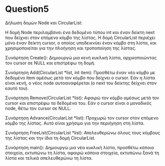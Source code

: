 # Question5

Δήλωση δομών Node και CircularList:

Η δομή Node περιλαμβάνει ένα δεδομένο τύπου int και έναν δείκτη next που δείχνει στον επόμενο κόμβο της λίστας.
Η δομή CircularList περιέχει μόνο έναν δείκτη cursor, ο οποίος υποδεικνύει έναν κόμβο στη λίστα, και χρησιμοποιείται για την πλοήγηση και τροποποίηση της λίστας.


Συνάρτηση Create(): Δημιουργώ μια κενή κυκλική λίστα, αρχικοποιώντας τον cursor σε NULL και επιστρέφω τη δομή.


Συνάρτηση Add(CircularList *list, int item): Προσθέτω έναν νέο κόμβο με δεδομένο item αμέσως μετά τον κόμβο που δείχνει ο cursor. Εάν η λίστα είναι κενή, ο νέος node αυτοαναφέρεται (ο next του δείκτης δείχνει στον εαυτό του).


Συνάρτηση Remove(CircularList *list): Αφαιρώ τον κόμβο αμέσως μετά τον cursor και επιστρέφω τα δεδομένα του. Εάν ο cursor είναι ο μοναδικός node, θέτω τον cursor σε NULL.


Συνάρτηση Advance(CircularList *list): Προχωρώ τον cursor στον επόμενο κόμβο της λίστας. Αυτό είναι χρήσιμο για την περιήγηση στη λίστα.


Συνάρτηση FreeList(CircularList *list): Απελευθερώνω όλους τους κόμβους της λίστας και την ίδια τη δομή CircularList.


Συνάρτηση main(): Δημιουργώ μια νέα κυκλική λίστα, προσθέτω κάποια στοιχεία, εκτυπώνω τη λίστα, αφαιρώ κάποια στοιχεία, εκτυπώνω ξανά τη λίστα και τελικά απελευθερώνω τη λίστα.
